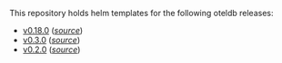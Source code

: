 This repository holds helm templates for the following oteldb releases:

* [v0.18.0](https://github.com/go-faster/oteldb/releases/tag/v0.18.0) (_[source](https://github.com/go-faster/oteldb/tree/v0.18.0/helm/oteldb)_)
* [v0.3.0](https://github.com/go-faster/oteldb/releases/tag/v0.3.0) (_[source](https://github.com/go-faster/oteldb/tree/v0.3.0/helm/oteldb)_)
* [v0.2.0](https://github.com/go-faster/oteldb/releases/tag/v0.2.0) (_[source](https://github.com/go-faster/oteldb/tree/v0.2.0/helm/oteldb)_)
